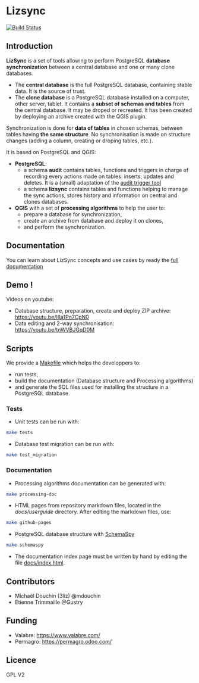 # Lizsync

[![Build Status](https://travis-ci.org/3liz/qgis-lizsync-plugin.svg?branch=master)](https://travis-ci.org/3liz/qgis-lizsync-plugin)


## Introduction

**LizSync** is a set of tools allowing to perform PostgreSQL **database synchronization** between a central database and one or many clone databases.

* The **central database** is the full PostgreSQL database, containing stable data. It is the source of trust.
* The **clone database** is a PostgreSQL database installed on a computer, other server, tablet. It contains a **subset of schemas and tables** from the central database. It may be droped or recreated. It has been created by deploying an archive created with the QGIS plugin.

Synchronization is done for **data of tables** in chosen schemas, between tables having **the same structure**. No synchronisation is made on structure changes (adding a column, creating or droping tables, etc.).

It is based on PostgreSQL and QGIS:

* **PostgreSQL**:
    - a schema **audit** contains tables, functions and triggers in charge of recording every actions made on tables: inserts, updates and deletes. It is a (small) adaptation of the [audit trigger tool](https://github.com/Oslandia/audit_trigger/blob/master/audit.sql)
    - a schema **lizsync** contains tables and functions helping to manage the sync actions, stores history and information on central and clones databases.
* **QGIS** with a set of **processing algorithms** to help the user to:
    - prepare a database for synchronization,
    - create an archive from database and deploy it on clones,
    - and perform the synchronization.


## Documentation

You can learn about LizSync concepts and use cases by ready the [full documentation](https://3liz.github.io/qgis-lizsync-plugin/)

## Demo !

Videos on youtube:

* Database structure, preparation, create and deploy ZIP archive: https://youtu.be/l8a1Pn7CpN0
* Data editing and 2-way synchronisation: https://youtu.be/tnWVBJGqD0M


## Scripts

We provide a [Makefile](./Makefile) which helps the developpers to:

* run tests,
* build the documentation (Database structure and Processing algorithms)
* and generate the SQL files used for installing the structure in a PostgreSQL database.


### Tests

* Unit tests can be run with:

```bash
make tests
```

* Database test migration can be run with:

```bash
make test_migration
```

### Documentation

* Processing algorithms documentation can be generated with:

```bash
make processing-doc
```

* HTML pages from repository markdown files, located in the *docs/userguide* directory. After editing the markdown files, use:

```bash
make github-pages
```

* PostgreSQL database structure with [SchemaSpy](http://schemaspy.org/)

```bash
make schemaspy
```

* The documentation index page must be written by hand by editing the file [docs/index.html](docs/index.html).


## Contributors

* Michaël Douchin (3liz)  @mdouchin
* Etienne Trimmaille @Gustry

## Funding

* Valabre: https://www.valabre.com/
* Permagro: https://permagro.odoo.com/

## Licence

GPL V2
